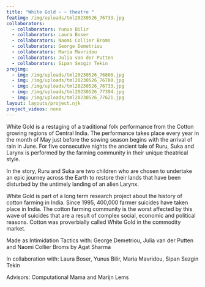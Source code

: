 ```yaml
---
title: "White Gold ~ ~ theatre "
featimg: /img/uploads/tml20230526_76733.jpg
collaborators:
  - collaborators: Yunus Bilir
  - collaborators: Laura Boser
  - collaborators: Naomi Collier Broms
  - collaborators: George Demetriou
  - collaborators: Maria Mavridou
  - collaborators: Julia van der Putten
  - collaborators: Sipan Sezgin Tekin
projimg:
  - img: /img/uploads/tml20230526_76808.jpg
  - img: /img/uploads/tml20230526_76780.jpg
  - img: /img/uploads/tml20230526_76733.jpg
  - img: /img/uploads/tml20230526_77394.jpg
  - img: /img/uploads/tml20230526_77621.jpg
layout: layouts/project.njk
project_videos: none
---
```

White Gold is a restaging of a traditional folk performance from the Cotton growing regions of Central India. The performance takes place every year in the month of May just before the sowing season begins with the arrival of rain in June. For five consecutive nights the ancient tale of Ruru, Suka and Larynx is performed by the farming community in their unique theatrical style.

In the story, Ruru and Suka are two children who are chosen to undertake an epic journey across the Earth to restore their lands that have been disturbed by the untimely landing of an alien Larynx.

White Gold is part of a long term research project about the history of cotton farming in India. Since 1995, 400,000 farmer suicides have taken place in India. The cotton farming community is the worst affected by this wave of suicides that are a result of complex social, economic and political reasons. Cotton was proverbially called White Gold in the commodity market. 



Made as Intimidation Tactics with: George Demetriou, Julia van der Putten and Naomi Collier Broms by Agat Sharma

In collaboration with: Laura Boser, Yunus Bilir, Maria Mavridou, Sipan Sezgin Tekin

Advisors: Computational Mama and Marijn Lems